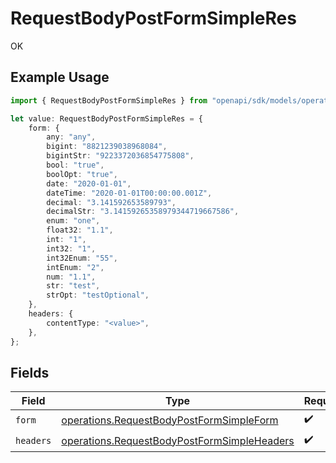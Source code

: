 # RequestBodyPostFormSimpleRes

OK

## Example Usage

```typescript
import { RequestBodyPostFormSimpleRes } from "openapi/sdk/models/operations";

let value: RequestBodyPostFormSimpleRes = {
    form: {
        any: "any",
        bigint: "8821239038968084",
        bigintStr: "9223372036854775808",
        bool: "true",
        boolOpt: "true",
        date: "2020-01-01",
        dateTime: "2020-01-01T00:00:00.001Z",
        decimal: "3.141592653589793",
        decimalStr: "3.14159265358979344719667586",
        enum: "one",
        float32: "1.1",
        int: "1",
        int32: "1",
        int32Enum: "55",
        intEnum: "2",
        num: "1.1",
        str: "test",
        strOpt: "testOptional",
    },
    headers: {
        contentType: "<value>",
    },
};
```

## Fields

| Field                                                                                                             | Type                                                                                                              | Required                                                                                                          | Description                                                                                                       |
| ----------------------------------------------------------------------------------------------------------------- | ----------------------------------------------------------------------------------------------------------------- | ----------------------------------------------------------------------------------------------------------------- | ----------------------------------------------------------------------------------------------------------------- |
| `form`                                                                                                            | [operations.RequestBodyPostFormSimpleForm](../../../sdk/models/operations/requestbodypostformsimpleform.md)       | :heavy_check_mark:                                                                                                | N/A                                                                                                               |
| `headers`                                                                                                         | [operations.RequestBodyPostFormSimpleHeaders](../../../sdk/models/operations/requestbodypostformsimpleheaders.md) | :heavy_check_mark:                                                                                                | N/A                                                                                                               |